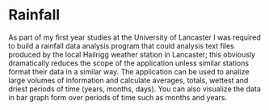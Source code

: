 Rainfall
========

As part of my first year studies at the University of Lancaster I was required to build a rainfall data analysis program that could analysis text files produced by the local Hailrigg weather station in Lancaster; this obviously dramatically reduces the scope of the application unless similar stations format their data in a similar way. The application can be used to analize large volumes of information and calculate averages, totals, wettest and driest periods of time (years, months, days). You can also visualize the data in bar graph form over periods of time such as months and years.
